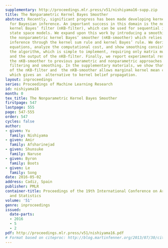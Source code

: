```yaml
---
supplementary: http://proceedings.mlr.press/v51/nishiyama16-supp.zip
title: The Nonparametric Kernel Bayes Smoother
abstract: Recently, significant progress has been made developing kernel mean expressions
  for Bayesian inference. An important success in this domain is the nonparametric
  kernel Bayes’ filter (nKB-filter), which can be used for sequential inference in
  state space models. We expand upon this work by introducing a smoothing algorithm,
  the nonparametric kernel Bayes’ smoother (nKB-smoother) which relies on kernel Bayesian
  inference through the kernel sum rule and kernel Bayes’ rule. We derive the smoothing
  equations, analyze the computational cost, and show smoothing consistency. We summarize
  the algorithm, which is simple to implement, requiring only matrix multiplications
  and the output of the nKB-filter. Finally, we report experimental results that compare
  the nKB-smoother to previous parametric and nonparametric approaches to Bayesian
  filtering and smoothing. In the supplementary materials, we show that the combination
  of the nKB-filter and  the nKB-smoother allows marginal kernel mean computation,
  which gives an  alternative to kernel belief propagation.
layout: inproceedings
series: Proceedings of Machine Learning Research
id: nishiyama16
month: 0
tex_title: The Nonparametric Kernel Bayes Smoother
firstpage: 547
lastpage: 555
page: 547-555
order: 547
cycles: false
author:
- given: Yu
  family: Nishiyama
- given: Amir
  family: Afsharinejad
- given: Shunsuke
  family: Naruse
- given: Byron
  family: Boots
- given: Le
  family: Song
date: 2016-05-02
address: Cadiz, Spain
publisher: PMLR
container-title: Proceedings of the 19th International Conference on Artificial Intelligence
  and Statistics
volume: '51'
genre: inproceedings
issued:
  date-parts:
  - 2016
  - 5
  - 2
pdf: http://proceedings.mlr.press/v51/nishiyama16.pdf
# Format based on citeproc: http://blog.martinfenner.org/2013/07/30/citeproc-yaml-for-bibliographies/
---
```

